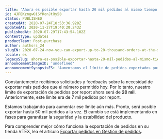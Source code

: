 ```yaml
---
title: 'Ahora es posible exportar hasta 20 mil pedidos al mismo tiempo'
id: 4JFEKzngwOiSYRonJtRy58
status: PUBLISHED
createdAt: 2020-07-24T18:53:36.928Z
updatedAt: 2020-11-27T19:40:20.243Z
publishedAt: 2020-07-29T17:43:54.102Z
contentType: updates
productTeam: Post-purchase
author: authors_24
slugEN: 2020-07-24-now-you-can-export-up-to-20-thousand-orders-at-the-same-time
locale: es
legacySlug: ahora-es-posible-exportar-hasta-20-mil-pedidos-al-mismo-tiempo
announcementImageID: 'undefined'
announcementSynopsisES: 'Aumentamos el límite de pedidos exportados por archivo de 7 mil a 20 mil. Y este límite pronto será de 50 mil.'
---
```


Constantemente recibimos solicitudes y feedbacks sobre la necesidad de exportar más pedidos que el número permitido hoy. Por lo tanto, nuestro límite de exportación de pedidos por report ahora será de __20 mil__. Anteriormente, este límite era de 7 mil pedidos por report.

Estamos trabajando para aumentar ese límite aún más. Pronto, será posible exportar hasta 50 mil pedidos a la vez. El cambio se está implementando en fases para garantizar la seguridad y la estabilidad del producto.

Para comprender mejor cómo funciona la exportación de pedidos en su tienda VTEX, lea el artículo [Exportar pedidos en Gestión de pedidos](/es/tutorial/exportando-pedidos-no-gerenciamento-de-pedidos--tutorials_6417).
